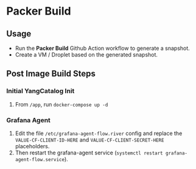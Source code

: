 # Packer Build

## Usage

- Run the **Packer Build** Github Action workflow to generate a snapshot.
- Create a VM / Droplet based on the generated snapshot.

## Post Image Build Steps

### Initial YangCatalog Init

1. From `/app`, run `docker-compose up -d`

### Grafana Agent

1. Edit the file `/etc/grafana-agent-flow.river` config and replace the `VALUE-CF-CLIENT-ID-HERE` and `VALUE-CF-CLIENT-SECRET-HERE` placeholders.
1. Then restart the grafana-agent service (`systemctl restart grafana-agent-flow.service`).
